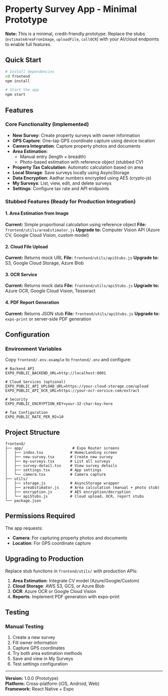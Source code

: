 # Property Survey App - Minimal Prototype

**Note:** This is a minimal, credit-friendly prototype. Replace the stubs (`estimateAreaFromImage`, `uploadFile`, `callOCR`) with your AI/cloud endpoints to enable full features.

## Quick Start

```bash
# Install dependencies
cd frontend
npm install

# Start the app
npm start
```

## Features

### Core Functionality (Implemented)
- **New Survey**: Create property surveys with owner information
- **GPS Capture**: One-tap GPS coordinate capture using device location
- **Camera Integration**: Capture property photos and documents
- **Area Estimation**: 
  - Manual entry (length × breadth)
  - Photo-based estimation with reference object (stubbed CV)
- **Property Tax Calculation**: Automatic calculation based on area
- **Local Storage**: Save surveys locally using AsyncStorage
- **Data Encryption**: Aadhar numbers encrypted using AES (crypto-js)
- **My Surveys**: List, view, edit, and delete surveys
- **Settings**: Configure tax rate and API endpoints

### Stubbed Features (Ready for Production Integration)

#### 1. Area Estimation from Image
**Current:** Simple proportional calculation using reference object
**File:** `frontend/utils/areaEstimator.js`
**Upgrade to:** Computer Vision API (Azure CV, Google Cloud Vision, custom model)

#### 2. Cloud File Upload
**Current:** Returns mock URL
**File:** `frontend/utils/apiStubs.js`
**Upgrade to:** S3, Google Cloud Storage, Azure Blob

#### 3. OCR Service
**Current:** Returns mock data
**File:** `frontend/utils/apiStubs.js`
**Upgrade to:** Azure OCR, Google Cloud Vision, Tesseract

#### 4. PDF Report Generation
**Current:** Returns JSON stub
**File:** `frontend/utils/apiStubs.js`
**Upgrade to:** `expo-print` or server-side PDF generation

## Configuration

### Environment Variables
Copy `frontend/.env.example` to `frontend/.env` and configure:

```env
# Backend API
EXPO_PUBLIC_BACKEND_URL=http://localhost:8001

# Cloud Services (optional)
EXPO_PUBLIC_API_UPLOAD_URL=https://your-cloud-storage.com/upload
EXPO_PUBLIC_API_OCR_URL=https://your-ocr-service.com/extract

# Security
EXPO_PUBLIC_ENCRYPTION_KEY=your-32-char-key-here

# Tax Configuration
EXPO_PUBLIC_RATE_PER_M2=10
```

## Project Structure

```
frontend/
├── app/                      # Expo Router screens
│   ├── index.tsx            # Home/Landing screen
│   ├── new-survey.tsx       # Create new survey
│   ├── my-surveys.tsx       # List all surveys
│   ├── survey-detail.tsx    # View survey details
│   ├── settings.tsx         # App settings
│   └── camera.tsx           # Camera capture
├── utils/
│   ├── storage.js           # AsyncStorage wrapper
│   ├── areaEstimator.js     # Area calculation (manual + photo stub)
│   ├── encryption.js        # AES encryption/decryption
│   └── apiStubs.js          # Cloud upload, OCR, report stubs
└── package.json
```

## Permissions Required

The app requests:
- **Camera**: For capturing property photos and documents
- **Location**: For GPS coordinate capture

## Upgrading to Production

Replace stub functions in `frontend/utils/` with production APIs:
1. **Area Estimation**: Integrate CV model (Azure/Google/Custom)
2. **Cloud Storage**: AWS S3, GCS, or Azure Blob
3. **OCR**: Azure OCR or Google Cloud Vision
4. **Reports**: Implement PDF generation with expo-print

## Testing

### Manual Testing
1. Create a new survey
2. Fill owner information
3. Capture GPS coordinates
4. Try both area estimation methods
5. Save and view in My Surveys
6. Test settings configuration

---

**Version:** 1.0.0 (Prototype)  
**Platform:** Cross-platform (iOS, Android, Web)  
**Framework:** React Native + Expo
